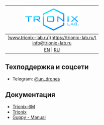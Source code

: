 | ![logo](/documentation/logo_nav.png) |
| :---: |
| [www.trionix-lab.ru](https://trionix-lab.ru/) <br/> [info@trionix-lab.ru](mailto:info@trionix-lab.ru) |
| [EN](README.md) \| [RU](README_RU.md) |

## Техподдержка и соцсети
* Telegram: [@un_drones](https://t.me/un_drones)

## Документация
* [Trionix-6M](/documentation/trionix-6m/trionix-6m_2025.md)
* [Trionix](/documentation/trionix_education/trionix.md)
* [Guppy - Manual](/documentation/guppy_education/guppy_manual.md)
<!-- ## Media, educational project and other things-->